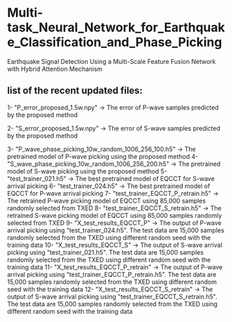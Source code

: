 # Multi-task_Neural_Network_for_Earthquake_Classification_and_Phase_Picking
Earthquake Signal Detection Using a Multi-Scale Feature Fusion Network with Hybrid Attention Mechanism

## list of the recent updated files:
1- "P_error_proposed_1.5w.npy" -> The error of P-wave samples predicted by the proposed method

2- "S_error_proposed_1.5w.npy" -> The error of S-wave samples predicted by the proposed method

3- "P_wave_phase_picking_10w_random_1006_256_100.h5" -> The pretrained model of P-wave picking using the proposed method
4- "S_wave_phase_picking_10w_random_1006_256_200.h5" -> The pretrained model of S-wave picking using the proposed method
5- "test_trainer_021.h5" -> The best pretrained model of EQCCT for S-wave arrival picking
6- "test_trainer_024.h5" -> The best pretrained model of EQCCT for P-wave arrival picking
7- "test_trainer_EQCCT_P_retrain.h5" -> The retrained P-wave picking model of EQCCT using 85,000 samples randomly selected from TXED
8- "test_trainer_EQCCT_S_retrain.h5" -> The retrained S-wave picking model of EQCCT using 85,000 samples randomly selected from TXED
9- "X_test_results_EQCCT_P" -> The output of P-wave arrival picking using "test_trainer_024.h5". The test data are 15,000 samples randomly selected from the TXED using different random seed with the training data
10- "X_test_results_EQCCT_S" -> The output of S-wave arrival picking using "test_trainer_021.h5". The test data are 15,000 samples randomly selected from the TXED using different random seed with the training data
11- "X_test_results_EQCCT_P_retrain" -> The output of P-wave arrival picking using "test_trainer_EQCCT_P_retrain.h5". The test data are 15,000 samples randomly selected from the TXED using different random seed with the training data
12- "X_test_results_EQCCT_S_retrain" -> The output of S-wave arrival picking using "test_trainer_EQCCT_S_retrain.h5". The test data are 15,000 samples randomly selected from the TXED using different random seed with the training data
